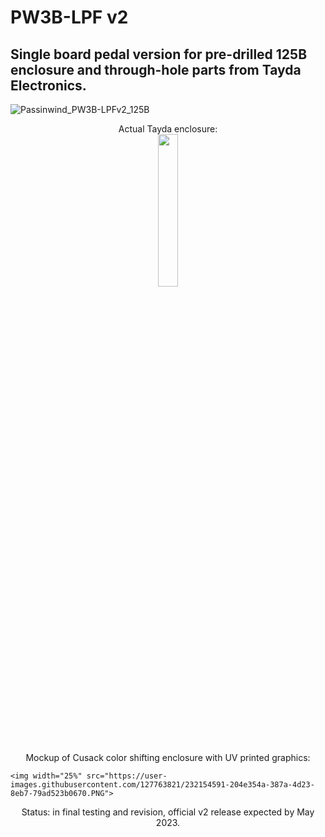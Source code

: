 # PW3B-LPF v2

## Single board pedal version for pre-drilled 125B enclosure and through-hole parts from Tayda Electronics. 

![Passinwind_PW3B-LPFv2_125B](https://user-images.githubusercontent.com/127763821/231684786-a4803b03-4b7a-4030-b7ca-071ab2d93167.png)

<p align="center" width="100%">
Actual Tayda enclosure: </br>
    <img width="25%" src="https://user-images.githubusercontent.com/127763821/230925146-7342877b-b596-48cb-9574-d2ad54d94166.jpg">
</p>

<p align="center" width="100%">
Mockup of Cusack color shifting enclosure with UV printed graphics: </br>

    <img width="25%" src="https://user-images.githubusercontent.com/127763821/232154591-204e354a-387a-4d23-8eb7-79ad523b0670.PNG">
</p>


<p align="center" width="100%">
Status: in final testing and revision, official v2 release expected by May 2023. </br>
    </p>
